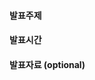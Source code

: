 <!--- 
10 min Talk 안내
간단한 발표 내용과 대략적인 발표 시간 등을 남겨주세요.
발표자료도 남겨주시면 좋습니다 :)
!--->

#### 발표주제

#### 발표시간

#### 발표자료 (optional)
